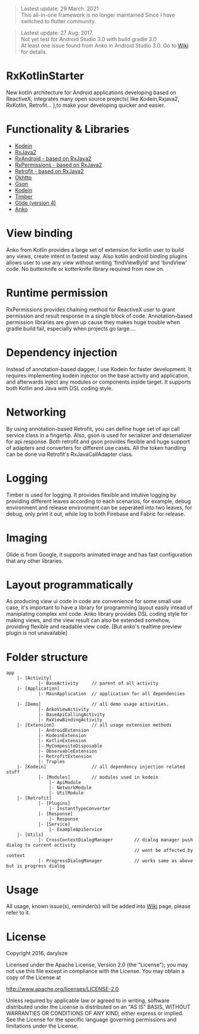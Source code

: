 > Lastest update: 29 March. 2021 <br />
> This all-in-one framework is no longer maintained 
> Since I have switched to flutter community.



> Lastest update: 27 Aug. 2017. <br />
> Not yet test for Android Studio 3.0 with build gradle 3.0 <br />
> At least one issue found from Anko in Android Studio 3.0. Go to [Wiki](https://github.com/darylsze/RxKotlinStarter-Quick-N-Fast/wiki) for details.


# RxKotlinStarter
New kotlin architecture for Android applications developing based on ReactiveX, integrates many open source projects( like Kodein,Rxjava2, RxKotlin, Retrofit... ),to make your developing quicker and easier. 

# Functionality & Libraries
* [Kodein](https://github.com/SalomonBrys/Kodein)
* [RxJava2](https://github.com/ReactiveX/RxJava)
* [RxAndroid - based on RxJava2](https://github.com/ReactiveX/RxAndroid)
* [RxPermissions - based on RxJava2](https://github.com/tbruyelle/RxPermissions)
* [Retrofit - based on RxJava2](http://square.github.io/retrofit/)
* [Okhttp](https://github.com/square/okhttp/)
* [Gson](https://github.com/google/gson)
* [Kodein](https://salomonbrys.github.io/Kodein/)
* [Timber](https://github.com/JakeWharton/timber)
* [Glide (version 4)](https://github.com/bumptech/glide)
* [Anko](https://github.com/Kotlin/anko)

# View binding
Anko from Kotlin provides a large set of extension for kotlin user to build any views, create intent in fastest way. Also kotlin android binding plugins allows user to use any view without writing 'findViewById' and 'bindView' code. No butterknife or kotterknife library required from now on.

# Runtime permission
RxPermissions provides chaining method for ReactiveX user to grant permission and result response in a single block of code. Annotation-based permission libraries are given up cause they makes huge trouble when gradle build fail, especially when projects go large....

# Dependency injection
Instead of annotation-based dagger, I use Kodein for faster development. It requires implementing kodein injector on the base activity and application, and afterwards inject any modules or components inside target. It supports both Kotlin and Java with DSL coding style.

# Networking
By using annotation-based Retrofit, you can define huge set of api call service class in a fingertip. Also, gson is used for serializer and deserializer for api response. Both retrofit and gson provides flexible and huge support of adapters and converters for different use cases. All the token handling can be done via Retrofit's RxJavaCallAdapter class.

# Logging
Timber is used for logging. It provides flexible and intutive logging by providing different leaves according to each scenarios, for example, debug environment and release environment can be seperated into two leaves, for debug, only print it out, while log to both Firebase and Fabric for release.

# Imaging
Glide is from Google, it supports animated image and has fast configuration that any other libraries.

# Layout programmatically
As producing view ui code in code are convenience for some small use case, it's important to have a library for programming layout easily intead of maniplating complex xml code. Anko library provides DSL coding style
for making views, and the view result can also be extended somehow, providing flexible and readable view code. [But anko's realtime preview plugin is not unavailable]


# Folder structure
    app
        |- [Activity]   
                |- BaseActivity     // parent of all activity
        |- [Application]
                |- MainApplication  // application for all dependencies
    
        |- [Demo]                   // all demo usage activities.
                |- AnkoViewActivity 
                |- BaseApiCallingActivity
                |- RxViewBindingActivity
        |- [Extension]              // all usage extension methods
                |- AndroidExtension
                |- KodeinExtension
                |- KotlinExtension
                |- MyCompositeDisposable
                |- ObservableExtension
                |- RetrofitExtension
                |- Truples
        |- [Kodein]                 // all dependency injection related stuff
                |- [Modules]        // modules used in kodein
                    |- ApiModule
                    |- NetworkModule
                    |- UtilModule
        |- [Retrofit]
                |- [Plugins]
                    |- InstantTypeConverter
                |- [Response]
                    |- Response
                |- [Service]
                    |- ExampleApiService
        |- [Utils]
                |- CrossContextDialogManager        // dialog manager push dialog to current activity
                                                    // wont be affected by context
                |- ProgressDialogManager            // works same as above but is progress dialog
                
# Usage
All usage, known issue(s), reminder(s) will be added into [Wiki](https://github.com/darylsze/RxKotlinStarter-Quick-N-Fast/wiki) page, please refer to it. 

# License

Copyright 2016, darylsze       

Licensed under the Apache License, Version 2.0 (the "License");
you may not use this file except in compliance with the License.
You may obtain a copy of the License at 

   http://www.apache.org/licenses/LICENSE-2.0 

Unless required by applicable law or agreed to in writing, software
distributed under the License is distributed on an "AS IS" BASIS,
WITHOUT WARRANTIES OR CONDITIONS OF ANY KIND, either express or implied.
See the License for the specific language governing permissions and
limitations under the License.

